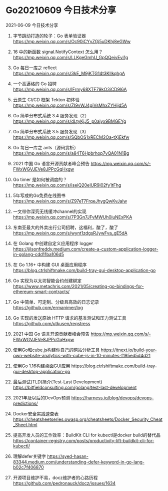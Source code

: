 # Go20210609 今日技术分享



2021-06-09 今日技术分享

1. 字节跳动打造的轮子：Go 表单验证器
https://mp.weixin.qq.com/s/Oc90iCYyZGj5uDKhj8eGWw

2. 16 中的新函数 signal.NotifyContext 怎么用？
https://mp.weixin.qq.com/s/LLKgeGmhU_GpQQeivEvi1g

3. Go 每日一库之 reflect
https://mp.weixin.qq.com/s/3kE_M9jKTG14t3KIlkqhgA

4. 一个高逼格的 Go 招聘
https://mp.weixin.qq.com/s/lFrmy68XTF79kO3iCD9l6A

5. 云原生 CI/CD 框架 Tekton 初体验
https://mp.weixin.qq.com/s/ZI9vWJ4giVsMhxZYHjjd5A

6. Go 简单分布式系统 3.4 服务发现（2）
https://mp.weixin.qq.com/s/dLtyKjJ5_p0aiyx9BMGEYg

7. Go 简单分布式系统 3.5 服务发现（3）
https://mp.weixin.qq.com/s/SQbOS1xRECM2Oa-tXjEkfw

8. Go 每日一库之 ants（源码赏析）
https://mp.weixin.qq.com/s/a84T6Hpbrhop7vQA01N1Bg

9. 2021 中国 Go 语言开源贡献者峰会预告
https://mp.weixin.qq.com/s/-FWxWGVJEVe8JPPcGqHxgw

10. Go timer 是如何被调度的？
https://mp.weixin.qq.com/s/iseiQ20eIUR9i02fy1tFhg

11. 5年写成的Go免费在线图书
https://mp.weixin.qq.com/s/Z97eT7FrqeJhygQwKvJaIw

12. 一文带你深究无线缓冲channel的实现
https://mp.weixin.qq.com/s/7P3Gn7JFvMWUh0iuNExPKA

13. 东南亚最大的外卖出行公司招聘，这福利，酸了，酸了
https://mp.weixin.qq.com/s/wynt1zdgsRJywFva_gE5dA

14. 在 Golang 中创建自定义应用程序 logger
https://jilsonfreddy.medium.com/create-a-custom-application-logger-in-golang-cdd11ba106d5

15. 在 Go 1.16+ 中构建 GUI 桌面应用程序
https://blog.ctrlshiftmake.com/build-tray-gui-desktop-application-go

16. Go 实现为以太坊智能合约创建绑定
https://www.metachris.com/2021/05/creating-go-bindings-for-ethereum-smart-contracts/

17. Go 中简单、可定制、分级且高效的日志记录
https://github.com/ermanimer/log

18. Go 实现的发送原始 HTTP 请求的基准测试和压力测试工具
https://github.com/utkusen/reqstress

19. 2021 中国 Go 语言开源贡献者峰会预告
https://mp.weixin.qq.com/s/-FWxWGVJEVe8JPPcGqHxgw

20. 使用Go和cube.js构建你自己的网站分析工具
https://itnext.io/build-your-own-website-analytics-with-cube-js-in-10-minutes-f195ed5d4d21

21. 使用Go 1.16构建桌面GUI应用
https://blog.ctrlshiftmake.com/build-tray-gui-desktop-application-go

22. 最后测试(TLD)简介(Test-Last Development)
https://bitfieldconsulting.com/golang/test-last-development

23. 2021年及以后的DevOps预测
https://harness.io/blog/devops/devops-predictions/

24. Docker安全实践速查表
https://cheatsheetseries.owasp.org/cheatsheets/Docker_Security_Cheat_Sheet.html

25. 提高开发人员的工作效率：BuildKit CLI for kubectl是docker build的替代品
https://container-registry.com/posts/productivity-lift-buildkit-cli-for-kubectl/

26. 理解defer关键字
https://syed-hasan-83344.medium.com/understanding-defer-keyword-in-go-lang-b02c7f406870

27. 开源项目维护不易，docz维护者的心路历程
https://github.com/pedronauck/docz/issues/1634
